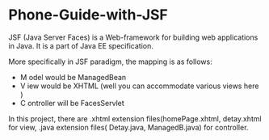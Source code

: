# Phone-Guide-with-JSF
JSF (Java Server Faces) is a Web-framework for building web applications in Java. It is a part of Java EE specification.<br>

More specifically in JSF paradigm, the mapping is as follows:<br>
- M odel would be ManagedBean
- V iew would be XHTML (well you can accommodate various views here )
- C ontroller will be FacesServlet <br> 
<p>In this project, there are .xhtml extension files(homePage.xhtml, detay.xhtml for view, .java extension files( Detay.java, ManagedB.java) for controller.
 
